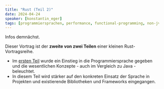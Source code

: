 ```yaml
---
title: "Rust (Teil 2)"
date: 2024-04-24
speaker: [konstantin_eger]
tags: [programmiersprachen, performance, functional-programming, non-jvm-language, security]
---
```


Infos demnächst.


Dieser Vortrag ist der **zweite von zwei Teilen** einer kleinen Rust-Vortragsreihe.
- Im [ersten Teil](/talks/2024-03-20-rust) wurde ein Einstieg in die Programmiersprache gegeben und die wesentlichen Konzepte - auch im Vergleich zu Java - beleuchtet.
- In diesem Teil wird stärker auf den konkreten Einsatz der Sprache in Projekten und existierende Bibliotheken und Frameworks eingegangen.

